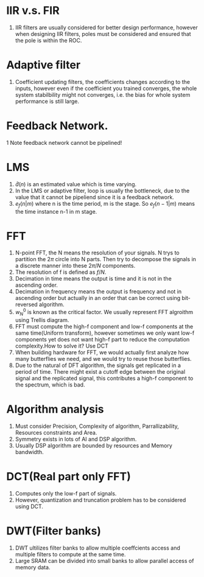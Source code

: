 # IIR v.s. FIR
1. IIR filters are usually considered for better design performance, however when designing IIR filters, poles must be considered and ensured that the pole is within the ROC.

# Adaptive filter
1. Coefficient updating filters, the coefficients changes according to the inputs, however even if the coefficient you trained converges, the whole system stabilbility might not converges, i.e. the bias for whole system performance is still large.

# Feedback Network.
1 Note feedback network cannot be pipelined!

# LMS
1. $\hat{d}(n)$ is an estimated value which is time varying.
2. In the LMS or adaptive filter, loop is usually the bottleneck, due to the value that it cannot be pipeliend since it is a feedback network.
3. $e_f(n|m)$ where n is the time period, m is the stage. So $e_f(n-1|m)$ means the time instance n-1 in m stage.


# FFT
1. N-point FFT, the N means the resolution of your signals. N trys to partition the $2\pi$ circle into N parts. Then try to decompose the signals in a discrete manner into these $2\pi/N$ components.
2. The resolution of f is defined as $f/N$.
3. Decimation in time means the output is time and it is not in the ascending order.
4. Decimation in frequency means the output is frequency and not in ascending order but actually in an order that can be correct using bit-reversed algorithm.
5. $w_N^0$ is known as the critical factor. We usually represent FFT algroithm using Trellis diagram.
6. FFT must compute the high-f component and low-f components at the same time(Uniform transform), however sometimes we only want low-f components yet does not want high-f part to reduce the computation complexity.How to solve it? Use DCT
7. When building hardware for FFT, we would actually first analyze how many butterflies we need, and we would try to reuse those butterflies.
8. Due to the natural of DFT algorithm, the signals get replicated in a period of time. There might exist a cutoff edge between the original signal and the replicated signal, this contributes a high-f component to the spectrum, which is bad.

# Algorithm analysis
1. Must consider Precision, Complexity of algorithm, Parrallizability, Resources constraints and Area.
2. Symmetry exists in lots of AI and DSP algorithm.
3. Usually DSP algorithm are bounded by resources and Memory bandwidth.

# DCT(Real part only FFT)
1. Computes only the low-f part of signals.
2. However, quantization and truncation problem has to be considered using DCT.

# DWT(Filter banks)
1. DWT ultilizes filter banks to allow multiple coeffcients access and multiple filters to compute at the same time.
2. Large SRAM can be divided into small banks to allow parallel access of memory data.
